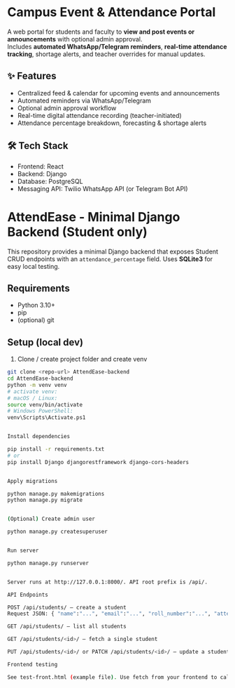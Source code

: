 # Campus Event & Attendance Portal

A web portal for students and faculty to **view and post events or announcements** with optional admin approval.  
Includes **automated WhatsApp/Telegram reminders**, **real-time attendance tracking**, shortage alerts, and teacher overrides for manual updates.

## ✨ Features
- Centralized feed & calendar for upcoming events and announcements  
- Automated reminders via WhatsApp/Telegram
- Optional admin approval workflow  
- Real-time digital attendance recording (teacher-initiated)  
- Attendance percentage breakdown, forecasting & shortage alerts  

## 🛠 Tech Stack
- Frontend: React  
- Backend: Django  
- Database: PostgreSQL  
- Messaging API: Twilio WhatsApp API (or Telegram Bot API)




# AttendEase - Minimal Django Backend (Student only)

This repository provides a minimal Django backend that exposes Student CRUD endpoints with an `attendance_percentage` field. Uses **SQLite3** for easy local testing.

## Requirements

- Python 3.10+
- pip
- (optional) git

## Setup (local dev)

1. Clone / create project folder and create venv
```bash
git clone <repo-url> AttendEase-backend
cd AttendEase-backend
python -m venv venv
# activate venv:
# macOS / Linux:
source venv/bin/activate
# Windows PowerShell:
venv\Scripts\Activate.ps1


Install dependencies

pip install -r requirements.txt
# or
pip install Django djangorestframework django-cors-headers


Apply migrations

python manage.py makemigrations
python manage.py migrate


(Optional) Create admin user

python manage.py createsuperuser


Run server

python manage.py runserver


Server runs at http://127.0.0.1:8000/. API root prefix is /api/.

API Endpoints

POST /api/students/ — create a student
Request JSON: { "name":"...", "email":"...", "roll_number":"...", "attendance_percentage":"85.50" }

GET /api/students/ — list all students

GET /api/students/<id>/ — fetch a single student

PUT /api/students/<id>/ or PATCH /api/students/<id>/ — update a student (PUT requires all fields; PATCH can update only attendance)

Frontend testing

See test-front.html (example file). Use fetch from your frontend to call http://127.0.0.1:8000/api/students/.

